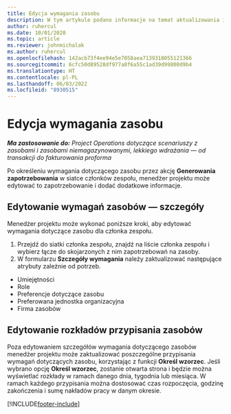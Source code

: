 ```yaml
---
title: Edycja wymagania zasobu
description: W tym artykule podano informacje na temat aktualizowania informacji o wymaganiach dotyczących zasobów.
author: ruhercul
ms.date: 10/01/2020
ms.topic: article
ms.reviewer: johnmichalak
ms.author: ruhercul
ms.openlocfilehash: 142acb73f4ee94e5e7058aea7139318055121366
ms.sourcegitcommit: 6cfc50d89528df977a8f6a55c1ad39d99800d9b4
ms.translationtype: HT
ms.contentlocale: pl-PL
ms.lasthandoff: 06/03/2022
ms.locfileid: "8930515"
---
```

# <a name="edit-a-resource-requirement"></a>Edycja wymagania zasobu

_**Ma zastosowanie do:** Project Operations dotyczące scenariuszy z zasobami i zasobami niemagazynowanymi, lekkiego wdrażania — od transakcji do fakturowania proforma_

Po określeniu wymagania dotyczącego zasobu przez akcję **Generowania zapotrzebowania** w siatce członków zespołu, menedżer projektu może edytować to zapotrzebowanie i dodać dodatkowe informacje.

## <a name="edit-resource-requirement-details"></a>Edytowanie wymagań zasobów — szczegóły

Menedżer projektu może wykonać poniższe kroki, aby edytować wymagania dotyczące zasobu dla członka zespołu.

1. Przejdź do siatki członka zespołu, znajdź na liście członka zespołu i wybierz łącze do skojarzonych z nim zapotrzebowań na zasoby.
2. W formularzu **Szczegóły wymagania** należy zaktualizować następujące atrybuty zależnie od potrzeb.

- Umiejętności
- Role
- Preferencje dotyczące zasobu
- Preferowana jednostka organizacyjna
- Firma zasobów

## <a name="edit-resource-assignment-contours"></a>Edytowanie rozkładów przypisania zasobów

Poza edytowaniem szczegółów wymagania dotyczącego zasobów menedżer projektu może zaktualizować poszczególne przypisania wymagań dotyczących zasobu, korzystając z funkcji **Określ wzorzec**. Jeśli wybrano opcję **Określ wzorzec**, zostanie otwarta strona i będzie można wyświetlać rozkłady w ramach danego dnia, tygodnia lub miesiąca. W ramach każdego przypisania można dostosować czas rozpoczęcia, godzinę zakończenia i sumę nakładów pracy w danym okresie.

[!INCLUDE[footer-include](../includes/footer-banner.md)]